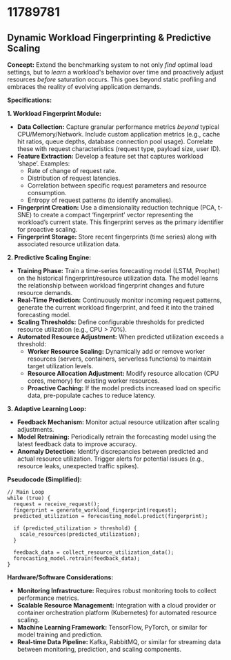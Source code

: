 # 11789781

## Dynamic Workload Fingerprinting & Predictive Scaling

**Concept:** Extend the benchmarking system to not only *find* optimal load settings, but to *learn* a workload's behavior over time and proactively adjust resources *before* saturation occurs. This goes beyond static profiling and embraces the reality of evolving application demands.

**Specifications:**

**1. Workload Fingerprint Module:**

*   **Data Collection:** Capture granular performance metrics *beyond* typical CPU/Memory/Network. Include custom application metrics (e.g., cache hit ratios, queue depths, database connection pool usage). Correlate these with request characteristics (request type, payload size, user ID).
*   **Feature Extraction:**  Develop a feature set that captures workload ‘shape’.  Examples:
    *   Rate of change of request rate.
    *   Distribution of request latencies.
    *   Correlation between specific request parameters and resource consumption.
    *   Entropy of request patterns (to identify anomalies).
*   **Fingerprint Creation:** Use a dimensionality reduction technique (PCA, t-SNE) to create a compact ‘fingerprint’ vector representing the workload’s current state.  This fingerprint serves as the primary identifier for proactive scaling.
*   **Fingerprint Storage:** Store recent fingerprints (time series) along with associated resource utilization data.

**2. Predictive Scaling Engine:**

*   **Training Phase:** Train a time-series forecasting model (LSTM, Prophet) on the historical fingerprint/resource utilization data.  The model learns the relationship between workload fingerprint changes and future resource demands.
*   **Real-Time Prediction:** Continuously monitor incoming request patterns, generate the current workload fingerprint, and feed it into the trained forecasting model.
*   **Scaling Thresholds:** Define configurable thresholds for predicted resource utilization (e.g., CPU > 70%).
*   **Automated Resource Adjustment:** When predicted utilization exceeds a threshold:
    *   **Worker Resource Scaling:** Dynamically add or remove worker resources (servers, containers, serverless functions) to maintain target utilization levels.
    *   **Resource Allocation Adjustment:** Modify resource allocation (CPU cores, memory) for existing worker resources.
    *   **Proactive Caching:** If the model predicts increased load on specific data, pre-populate caches to reduce latency.

**3. Adaptive Learning Loop:**

*   **Feedback Mechanism:** Monitor actual resource utilization after scaling adjustments.
*   **Model Retraining:**  Periodically retrain the forecasting model using the latest feedback data to improve accuracy.
*   **Anomaly Detection:** Identify discrepancies between predicted and actual resource utilization. Trigger alerts for potential issues (e.g., resource leaks, unexpected traffic spikes).

**Pseudocode (Simplified):**

```
// Main Loop
while (true) {
  request = receive_request();
  fingerprint = generate_workload_fingerprint(request);
  predicted_utilization = forecasting_model.predict(fingerprint);

  if (predicted_utilization > threshold) {
    scale_resources(predicted_utilization);
  }

  feedback_data = collect_resource_utilization_data();
  forecasting_model.retrain(feedback_data);
}
```

**Hardware/Software Considerations:**

*   **Monitoring Infrastructure:**  Requires robust monitoring tools to collect performance metrics.
*   **Scalable Resource Management:** Integration with a cloud provider or container orchestration platform (Kubernetes) for automated resource scaling.
*   **Machine Learning Framework:**  TensorFlow, PyTorch, or similar for model training and prediction.
*   **Real-time Data Pipeline:**  Kafka, RabbitMQ, or similar for streaming data between monitoring, prediction, and scaling components.